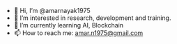 - 👋 Hi, I’m @amarnayak1975
- 👀 I’m interested in research, development and training.
- 🌱 I’m currently learning AI, Blockchain
-  📫 How to reach me: amar.n1975@gmail.com

<!---
amarnayak1975/amarnayak1975 is a ✨ special ✨ repository because its `README.md` (this file) appears on your GitHub profile.
You can click the Preview link to take a look at your changes.
--->
